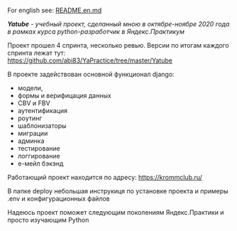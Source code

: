 For english see: [README.en.md](README.en.md)

_**Yatube** - учебный проект, сделанный мною в октябре-ноябре 2020 года в рамках 
курса python-разработчик в Яндекс.Практикум_

Проект прошел 4 спринта, несколько ревью. Версии по итогам каждого спринта лежат тут:
https://github.com/abi83/YaPractice/tree/master/Yatube

В проекте задействован основной функционал django:
- модели,
- формы и верифицация данных
- CBV и FBV
- аутентификация
- роутинг
- шаблонизаторы
- миграции
- админка
- тестирование
- логгирование
- е-мейл бэкэнд

Работающий проект находится по адресу: https://krommclub.ru/

В папке deploy небольшая инструкиця по установке проекта и примеры .env и конфигурационных файлов

Надеюсь проект поможет следующим поколениям Яндекс.Практики и просто изучающим Python